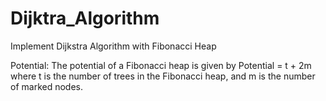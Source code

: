 # Dijktra_Algorithm
Implement Dijkstra Algorithm with Fibonacci Heap

Potential: The potential of a Fibonacci heap is given by
    Potential = t + 2m
where t is the number of trees in the Fibonacci heap, and m is the number of marked nodes. 
